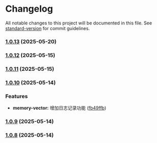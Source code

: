 # Changelog

All notable changes to this project will be documented in this file. See [standard-version](https://github.com/conventional-changelog/standard-version) for commit guidelines.

### [1.0.13](https://github.com/nacos-group/nacos-mcp-router/compare/v1.0.12...v1.0.13) (2025-05-20)

### [1.0.12](https://github.com/nacos-group/nacos-mcp-router/compare/v1.0.11...v1.0.12) (2025-05-15)

### [1.0.11](https://github.com/nacos-group/nacos-mcp-router/compare/v1.0.10...v1.0.11) (2025-05-15)

### [1.0.10](https://github.com/nacos-group/nacos-mcp-router/compare/v1.0.9...v1.0.10) (2025-05-14)


### Features

* **memory-vector:** 增加日志记录功能 ([fb49ffb](https://github.com/nacos-group/nacos-mcp-router/commit/fb49ffb60f728bd027664785278088b7269ee3c3))

### [1.0.9](https://github.com/nacos-group/nacos-mcp-router/compare/v1.0.6...v1.0.9) (2025-05-14)

### [1.0.8](https://github.com/nacos-group/nacos-mcp-router/compare/v1.0.6...v1.0.8) (2025-05-14)
